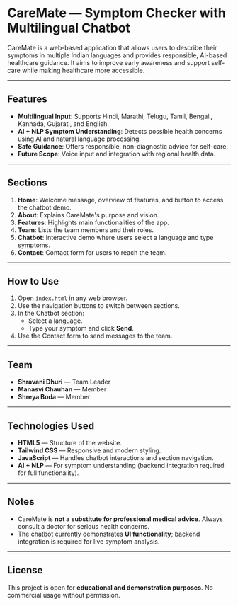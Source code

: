 # CareMate — Symptom Checker with Multilingual Chatbot

CareMate is a web-based application that allows users to describe their symptoms in multiple Indian languages and provides responsible, AI-based healthcare guidance. It aims to improve early awareness and support self-care while making healthcare more accessible.

---

## Features

- **Multilingual Input**: Supports Hindi, Marathi, Telugu, Tamil, Bengali, Kannada, Gujarati, and English.
- **AI + NLP Symptom Understanding**: Detects possible health concerns using AI and natural language processing.
- **Safe Guidance**: Offers responsible, non-diagnostic advice for self-care.
- **Future Scope**: Voice input and integration with regional health data.



---

## Sections

1. **Home**: Welcome message, overview of features, and button to access the chatbot demo.
2. **About**: Explains CareMate's purpose and vision.
3. **Features**: Highlights main functionalities of the app.
4. **Team**: Lists the team members and their roles.
5. **Chatbot**: Interactive demo where users select a language and type symptoms.
6. **Contact**: Contact form for users to reach the team.

---

## How to Use

1. Open `index.html` in any web browser.
2. Use the navigation buttons to switch between sections.
3. In the Chatbot section:
   - Select a language.
   - Type your symptom and click **Send**.
4. Use the Contact form to send messages to the team.

---

## Team

- **Shravani Dhuri** — Team Leader  
- **Manasvi Chauhan** — Member  
- **Shreya Boda** — Member  

---

## Technologies Used

- **HTML5** — Structure of the website.  
- **Tailwind CSS** — Responsive and modern styling.  
- **JavaScript** — Handles chatbot interactions and section navigation.  
- **AI + NLP** — For symptom understanding (backend integration required for full functionality).  

---

## Notes

- CareMate is **not a substitute for professional medical advice**. Always consult a doctor for serious health concerns.  
- The chatbot currently demonstrates **UI functionality**; backend integration is required for live symptom analysis.

---

## License

This project is open for **educational and demonstration purposes**. No commercial usage without permission.


